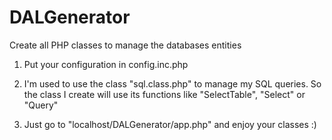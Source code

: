 DALGenerator
============

Create all PHP classes to manage the databases entities

1) Put your configuration in config.inc.php

2) I'm used to use the class "sql.class.php" to manage my SQL queries. So the class I create will use its functions like "SelectTable", "Select" or "Query"

3) Just go to "localhost/DALGenerator/app.php" and enjoy your classes :)
